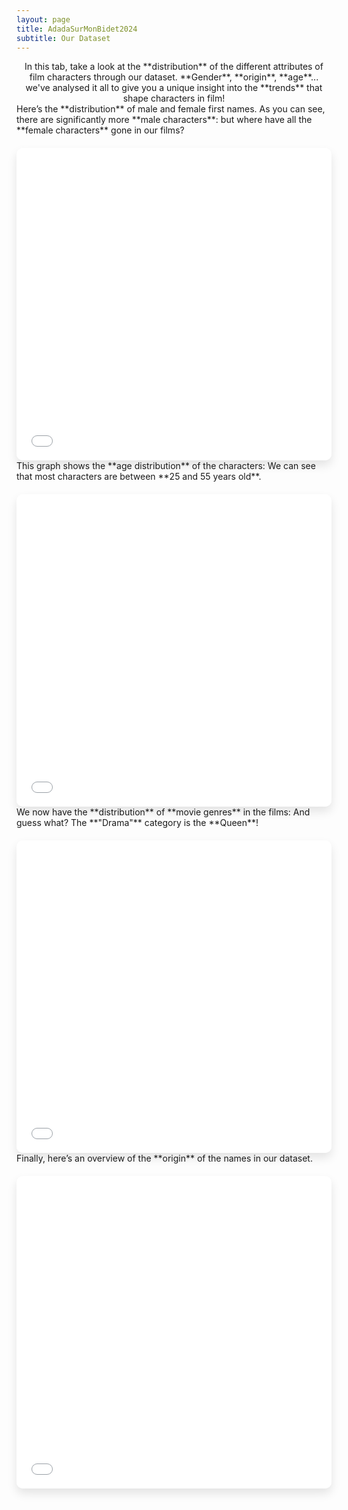 ```yaml
---
layout: page
title: AdadaSurMonBidet2024
subtitle: Our Dataset
---
```


<div style="text-align:center;">
    In this tab, take a look at the **distribution** of the different attributes of film characters through our dataset. **Gender**, **origin**, **age**... we've analysed it all to give you a unique insight into the **trends** that shape characters in film!
</div>

<div>
    Here’s the **distribution** of male and female first names. As you can see, there are significantly more **male characters**: but where have all the **female characters** gone in our films?
</div>

<iframe src="{{ site.baseurl }}/assets/plots/gender_distribution.html" width="100%" height="500" frameborder="0" style="border-radius: 10px; margin-top: 20px; box-shadow: 0px 8px 15px rgba(0, 0, 0, 0.1);"></iframe>

<div>
    This graph shows the **age distribution** of the characters: We can see that most characters are between **25 and 55 years old**.
</div>

<iframe src="{{ site.baseurl }}/assets/plots/age_distribution.html" width="100%" height="500" frameborder="0" style="border-radius: 10px; margin-top: 20px; box-shadow: 0px 8px 15px rgba(0, 0, 0, 0.1);"></iframe>

<div>
    We now have the **distribution** of **movie genres** in the films: And guess what? The **"Drama"** category is the **Queen**!
</div>

<iframe src="{{ site.baseurl }}/assets/plots/movie_genre_distribution.html" width="100%" height="500" frameborder="0" style="border-radius: 10px; margin-top: 20px; box-shadow: 0px 8px 15px rgba(0, 0, 0, 0.1);"></iframe>

<div>
    Finally, here’s an overview of the **origin** of the names in our dataset.
</div>

<iframe src="{{ site.baseurl }}/assets/plots/origin_distribution.html" width="100%" height="500" frameborder="0" style="border-radius: 10px; margin-top: 20px; box-shadow: 0px 8px 15px rgba(0, 0, 0, 0.1);"></iframe>
